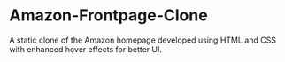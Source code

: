 # Amazon-Frontpage-Clone
A static clone of the Amazon homepage developed using HTML and CSS with enhanced hover effects for better UI.
